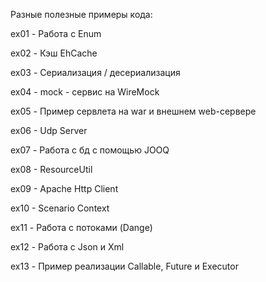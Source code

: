 Разные полезные примеры кода:

ex01 - Работа с Enum

ex02 - Кэш EhCache

ex03 - Сериализация / десериализация

ex04 - mock - сервис на WireMock

ex05 - Пример сервлета на war и внешнем web-сервере

ex06 - Udp Server

ex07 - Работа с бд с помощью JOOQ

ex08 - ResourceUtil

ex09 - Apache Http Client

ex10 - Scenario Context

ex11 - Работа с потоками (Dange)

ex12 - Работа с Json и Xml

ex13 - Пример реализации Callable, Future и Executor
